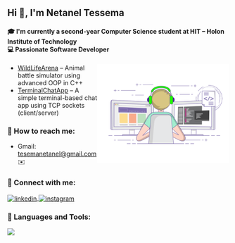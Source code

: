 
<h2 align="left">Hi 👋, I'm Netanel Tessema</h2>
<h4 align="left">
🎓 I'm currently a second-year Computer Science student at HIT – Holon Institute of Technology<br>
💻 Passionate Software Developer
</h4>

<img align="right" alt="student learning" width="300" src="https://raw.githubusercontent.com/devSouvik/devSouvik/master/gif3.gif" />


- [WildLifeArena](https://github.com/Netanel-Tessema/WildLifeArena) – Animal battle simulator using advanced OOP in C++
- [TerminalChatApp](https://github.com/Netanel-Tessema/TerminalChatApp) – A simple terminal-based chat app using TCP sockets (client/server)

### 📩 How to reach me:
- Gmail: [tesemanetanel@gmail.com](mailto:tesemanetanel@gmail.com) ✉️

### 🤝 Connect with me:
<p align="left">
  <a href="https://www.linkedin.com/in/netanel-tessema-4abaaa277" target="_blank">
    <img align="center" src="https://cdn.jsdelivr.net/gh/devicons/devicon/icons/linkedin/linkedin-original.svg" alt="linkedin" height="30" width="30" />
  </a>
  <a href="https://www.instagram.com/nati_new_/" target="_blank">
    <img align="center" src="https://raw.githubusercontent.com/gauravghongde/social-icons/master/SVG/Color/Instagram.svg" alt="instagram" height="30" width="30" />
  </a>
</p>

### 🧰 Languages and Tools:
<p align="left">
  <img src="https://skillicons.dev/icons?i=python,java,cpp,c,html,css" />
</p>

